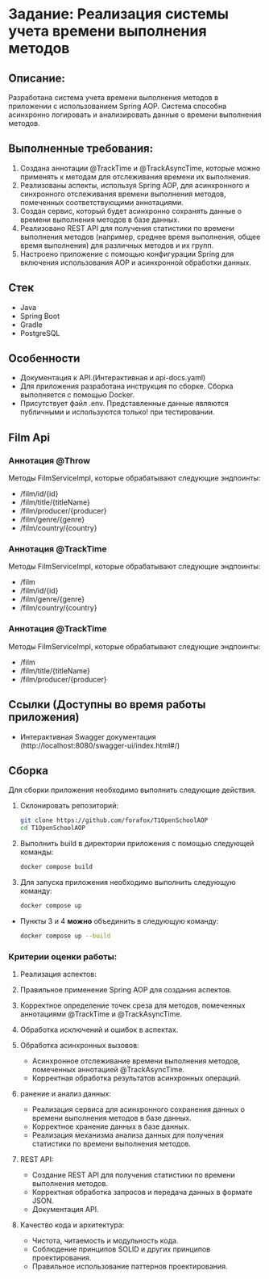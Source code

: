 # Задание: Реализация системы учета времени выполнения методов

## Описание:

Разработана система учета времени выполнения методов в приложении с использованием Spring AOP.
Система способна асинхронно логировать и анализировать данные о времени выполнения методов.

## Выполненные требования:

1. Создана аннотации @TrackTime и @TrackAsyncTime, которые можно применять к методам для отслеживания времени их
   выполнения.
2. Реализованы аспекты, используя Spring AOP, для асинхронного и синхронного отслеживания времени выполнения методов,
   помеченных соответствующими аннотациями.
3. Создан сервис, который будет асинхронно сохранять данные о времени выполнения методов в базе данных.
4. Реализовано REST API для получения статистики по времени выполнения методов (например, среднее время выполнения,
   общее время выполнения) для различных методов и их групп.
5. Настроено приложение с помощью конфигурации Spring для включения использования AOP и асинхронной обработки данных.

## Стек

- Java
- Spring Boot
- Gradle
- PostgreSQL

## Особенности

- Документация к API.(Интерактивная и api-docs.yaml)
- Для приложения разработана инструкция по сборке. Сборка выполняется с помощью Docker.
- Присутствует файл .env. Представленные данные являются публичными и используются только! при тестировании.

## Film Api

### Аннотация @Throw

Методы FilmServiceImpl, которые обрабатывают следующие эндпоинты:

- /film/id/{id}
- /film/title/{titleName}
- /film/producer/{producer}
- /film/genre/{genre}
- /film/country/{country}

### Аннотация @TrackTime

Методы FilmServiceImpl, которые обрабатывают следующие эндпоинты:

- /film
- /film/id/{id}
- /film/genre/{genre}
- /film/country/{country}

### Аннотация @TrackTime

Методы FilmServiceImpl, которые обрабатывают следующие эндпоинты:

- /film
- /film/title/{titleName}
- /film/producer/{producer}

## Ссылки (Доступны во время работы приложения)

- Интерактивная Swagger документация (http://localhost:8080/swagger-ui/index.html#/)

## Сборка

Для сборки приложения необходимо выполнить следующие действия.

1. Склонировать репозиторий:

   ```bash
   git clone https://github.com/forafox/T1OpenSchoolAOP
   cd T1OpenSchoolAOP
   ```

2. Выполнить build в директории приложения с помощью следующей команды:

   ```bash
   docker compose build 
   ```
3. Для запуска приложения необходимо выполнить следующую команду:

   ```bash
   docker compose up
   ```

- Пункты 3 и 4 **можно** объединить в следующую команду:

    ```bash
    docker compose up --build
    ```

### Критерии оценки работы:

1. Реализация аспектов:
2. Правильное применение Spring AOP для создания аспектов.
3. Корректное определение точек среза для методов, помеченных аннотациями @TrackTime и @TrackAsyncTime.
4. Обработка исключений и ошибок в аспектах.

5. Обработка асинхронных вызовов:

    - Асинхронное отслеживание времени выполнения методов, помеченных аннотацией @TrackAsyncTime.
    - Корректная обработка результатов асинхронных операций.

6. ранение и анализ данных:
    - Реализация сервиса для асинхронного сохранения данных о времени выполнения методов в базе данных.
    - Корректное хранение данных в базе данных.
    - Реализация механизма анализа данных для получения статистики по времени выполнения методов.

7. REST API:
    - Создание REST API для получения статистики по времени выполнения методов.
    - Корректная обработка запросов и передача данных в формате JSON.
    - Документация API.

8. Качество кода и архитектура:
    - Чистота, читаемость и модульность кода.
    - Соблюдение принципов SOLID и других принципов проектирования.
    - Правильное использование паттернов проектирования.

